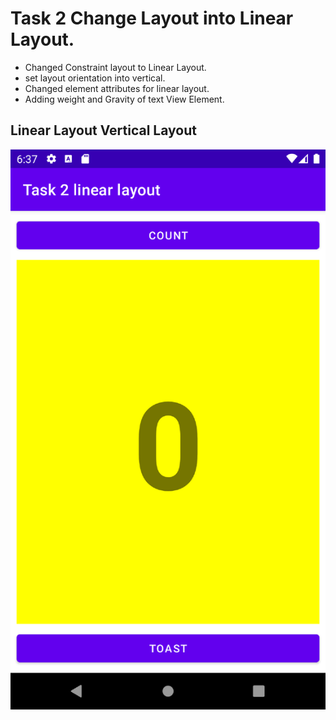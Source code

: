 # Task 2 Change Layout into Linear Layout.

- Changed Constraint layout to Linear Layout.
- set layout orientation into vertical.
- Changed element attributes for linear layout.
- Adding weight and Gravity of text View Element.

## Linear Layout Vertical Layout
![alt text](VE.png)